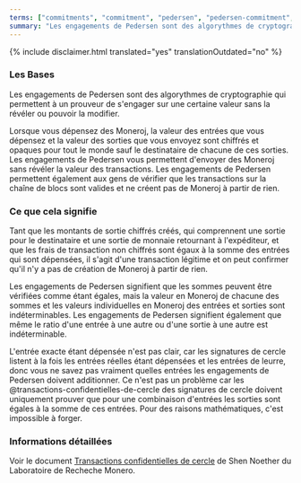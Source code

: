 ```yaml
---
terms: ["commitments", "commitment", "pedersen", "pedersen-commitment", "pedersen-commitments", "engagement", "engagements", "engagement-de-pedersen", "engagements-de-pedersen"]
summary: "Les engagements de Pedersen sont des algorythmes de cryptographie qui permettent à un prouveur de s'engager sur une certaine valeur sans la révéler ou pouvoir la modifier"
---
```


{% include disclaimer.html translated="yes" translationOutdated="no" %}
### Les Bases

Les engagements de Pedersen sont des algorythmes de cryptographie qui permettent à un prouveur de s'engager sur une certaine valeur sans la révéler ou pouvoir la modifier.

Lorsque vous dépensez des Moneroj, la valeur des entrées que vous dépensez et la valeur des sorties que vous envoyez sont chiffrés et opaques pour tout le monde sauf le destinataire de chacune de ces sorties. Les engagements de Pedersen vous permettent d'envoyer des Moneroj sans révéler la valeur des transactions. Les engagements de Pedersen permettent également aux gens de vérifier que les transactions sur la chaîne de blocs sont valides et ne créent pas de Moneroj à partir de rien.

### Ce que cela signifie

Tant que les montants de sortie chiffrés créés, qui comprennent une sortie pour le destinataire et une sortie de monnaie retournant à l'expéditeur, et que les frais de transaction non chiffrés sont égaux à la somme des entrées qui sont dépensées, il s'agit d'une transaction légitime et on peut confirmer qu'il n'y a pas de création de Moneroj à partir de rien.

Les engagements de Pedersen signifient que les sommes peuvent être vérifiées comme étant égales, mais la valeur en Moneroj de chacune des sommes et les valeurs individuelles en Moneroj des entrées et sorties sont indéterminables. Les engagements de Pedersen signifient également que même le ratio d'une entrée à une autre ou d'une sortie à une autre est indéterminable.

L'entrée exacte étant dépensée n'est pas clair, car les signatures de cercle listent à la fois les entrées réelles étant dépensées et les entrées de leurre, donc vous ne savez pas vraiment quelles entrées les engagements de Pedersen doivent additionner. Ce n'est pas un problème car les @transactions-confidentielles-de-cercle des signatures de cercle doivent uniquement prouver que pour une combinaison d'entrées les sorties sont égales à la somme de ces entrées. Pour des raisons mathématiques, c'est impossible à forger.

### Informations détaillées

Voir le document [Transactions confidentielles de cercle](https://eprint.iacr.org/2015/1098.pdf) de Shen Noether du Laboratoire de Recheche Monero.
